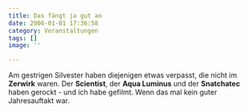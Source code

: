 ```yaml
---
title: Das fängt ja gut an
date: 2006-01-01 17:36:58
category: Veranstaltungen
tags: []
image: ''

---
```


Am gestrigen Silvester haben diejenigen etwas verpasst, die nicht im **Zerwirk** waren. Der **Scientist**, der **Aqua Luminus** und der **Snatchatec** haben gerockt - und ich habe gefilmt. Wenn das mal kein guter Jahresauftakt war.
